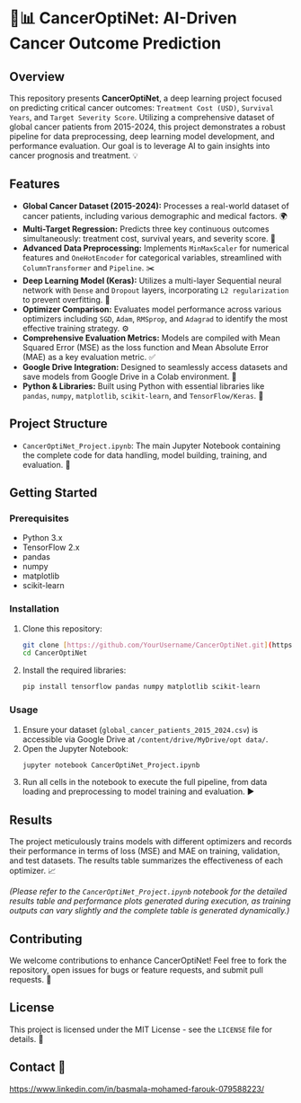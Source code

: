 # 🧬📊 CancerOptiNet: AI-Driven Cancer Outcome Prediction 

## Overview

This repository presents **CancerOptiNet**, a deep learning project focused on predicting critical cancer outcomes: `Treatment Cost (USD)`, `Survival Years`, and `Target Severity Score`. Utilizing a comprehensive dataset of global cancer patients from 2015-2024, this project demonstrates a robust pipeline for data preprocessing, deep learning model development, and performance evaluation. Our goal is to leverage AI to gain insights into cancer prognosis and treatment. 💡

## Features

* **Global Cancer Dataset (2015-2024):** Processes a real-world dataset of cancer patients, including various demographic and medical factors. 🌍
* **Multi-Target Regression:** Predicts three key continuous outcomes simultaneously: treatment cost, survival years, and severity score. 🎯
* **Advanced Data Preprocessing:** Implements `MinMaxScaler` for numerical features and `OneHotEncoder` for categorical variables, streamlined with `ColumnTransformer` and `Pipeline`. ✂️
* **Deep Learning Model (Keras):** Utilizes a multi-layer Sequential neural network with `Dense` and `Dropout` layers, incorporating `L2 regularization` to prevent overfitting. 🧠
* **Optimizer Comparison:** Evaluates model performance across various optimizers including `SGD`, `Adam`, `RMSprop`, and `Adagrad` to identify the most effective training strategy. ⚙️
* **Comprehensive Evaluation Metrics:** Models are compiled with Mean Squared Error (MSE) as the loss function and Mean Absolute Error (MAE) as a key evaluation metric. ✅
* **Google Drive Integration:** Designed to seamlessly access datasets and save models from Google Drive in a Colab environment. 📂
* **Python & Libraries:** Built using Python with essential libraries like `pandas`, `numpy`, `matplotlib`, `scikit-learn`, and `TensorFlow/Keras`. 🐍

## Project Structure

* `CancerOptiNet_Project.ipynb`: The main Jupyter Notebook containing the complete code for data handling, model building, training, and evaluation. 📝

## Getting Started

### Prerequisites

* Python 3.x
* TensorFlow 2.x
* pandas
* numpy
* matplotlib
* scikit-learn

### Installation

1.  Clone this repository:
    ```bash
    git clone [https://github.com/YourUsername/CancerOptiNet.git](https://github.com/YourUsername/CancerOptiNet.git)
    cd CancerOptiNet
    ```
2.  Install the required libraries:
    ```bash
    pip install tensorflow pandas numpy matplotlib scikit-learn
    ```

### Usage

1.  Ensure your dataset (`global_cancer_patients_2015_2024.csv`) is accessible via Google Drive at `/content/drive/MyDrive/opt data/`.
2.  Open the Jupyter Notebook:
    ```bash
    jupyter notebook CancerOptiNet_Project.ipynb
    ```
3.  Run all cells in the notebook to execute the full pipeline, from data loading and preprocessing to model training and evaluation. ▶️

## Results

The project meticulously trains models with different optimizers and records their performance in terms of loss (MSE) and MAE on training, validation, and test datasets. The results table summarizes the effectiveness of each optimizer. 📈

*(Please refer to the `CancerOptiNet_Project.ipynb` notebook for the detailed results table and performance plots generated during execution, as training outputs can vary slightly and the complete table is generated dynamically.)*

## Contributing

We welcome contributions to enhance CancerOptiNet! Feel free to fork the repository, open issues for bugs or feature requests, and submit pull requests. 🤝

## License

This project is licensed under the MIT License - see the `LICENSE` file for details. 📄

## Contact 📧

https://www.linkedin.com/in/basmala-mohamed-farouk-079588223/
